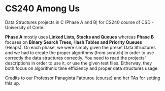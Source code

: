 # CS240 Among Us

Data Structures projects in C (Phase A and B) for CS240 course of CSD - University of Crete. 

**Phase A** mostly uses **Linked Lists, Stacks and Queues** whereas **Phase B** focuses on **Binary Search Trees, Hash Tables and Priority Queues** (Heaps). 
On each phase, we were simply given the preset Data Structures and we had to create the proper algorithms (from scratch) in order to use correctly the data structures correctly. You need to read the projects' descriptions in order to use it, or use the given test files. Eitherway, they both focus on algorithmic time efficiency and proper data structures usage. 

Credits to our Professor Panagiota Fatourou ([course](https://www.csd.uoc.gr/~hy240/current/en/index.php)) and her TAs for setting this up. 
